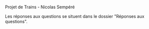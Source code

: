 Projet de Trains - Nicolas Sempéré

Les réponses aux questions se situent dans le dossier "Réponses aux questions".